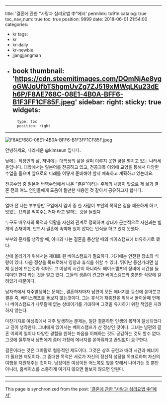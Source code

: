 
---
title: '결혼에 관한 “사랑과 심리요법 中”에서'
permlink: to91n
catalog: true
toc_nav_num: true
toc: true
position: 9999
date: 2018-06-01 21:54:00
categories:
- kr
tags:
- kr
- kr-daily
- kr-newbie
- jjangjjangman
- book
thumbnail: 'https://cdn.steemitimages.com/DQmNjAe8ygoGWJqUfbTShgmUvZg7ZJ519xMWqLKu23dEh6P/F8AE768C-08E1-4B0A-BFF6-B1F3FF1CF85F.jpeg'
sidebar:
    right:
        sticky: true
widgets:
    -
        type: toc
        position: right
---


![F8AE768C-08E1-4B0A-BFF6-B1F3FF1CF85F.jpeg](https://cdn.steemitimages.com/DQmNjAe8ygoGWJqUfbTShgmUvZg7ZJ519xMWqLKu23dEh6P/F8AE768C-08E1-4B0A-BFF6-B1F3FF1CF85F.jpeg)

안녕하세요, 나라세운 @kimseun 입니다.

낮에는 직장인의 삶, 저녁에는 대학생의 삶을 살며 이루지 못한 꿈을 펼치고 있는  나라세운입니다. 대학에서는 일본어를 전공하고 있고, 전공과목 이외에 교양을 통해서 다양한 수업을 들으며 앞으로의 미래를 어떻게 준비해야 할지 예측하고 계획하고 있는데요.

전공수업 중 일본어 번역수업에서 나온 “결혼”이라는 주제의 내용이 앞으로 제 삶과 결혼 전의 여느 연인들에게 도움이 될만한 내용인 것 같아서 공유하고자 합니다.



- - -



얼마 전 나는 부부동반 모임에서 멤버 중 한 사람이 부인의 목적은 집을 깨끗하게 하고, 맛있는 요리를 먹여주는거다 라고 말하는 것을 들었다.

누구도 배우자의 목적과 역활을 자신의 관계로 정의하며 상대가 근본적으로 자신과는 별개의 존재이며, 반드시 결혼에 속박해 있지 않다는 인식을 하고 있지 못했다.

부부의 문제를 생각할 때, 
아내와 나는 결혼을 등산할 때의 베이스캠프에 비유하기로 했다. 

산에 올라가기 위해서는 제대로 된 베이스캠프가 필요하다. 거기에는 안전한 장소와 식량이 있다. 다음 정상을 목표로해서 영양과 휴식을 취할 수 있다.   뛰어난 등산가라면 실제 등산에 드는것과 적어도 그 이상의 시간이 아니라도 베이스캠프의 정비에 시간을 들여야만 한다 라는 것을 알고 있다. 그들의 생존이 견고한 베이스캠프와 충분한 식량에 걸려있기 때문이다.

남자측에서 자주발생하는 문제는,
결혼하자마자 남편이 모든 에너지를 등산에 쏟아붓고 결혼 즉, 베이스캠프를 돌보지 않는것이다. 그는 휴식과 재충전을 위해서 돌아올때 언제나 베이스캠프가 나무랄때 없는 상태이기를 기대하며 그것을 유지하기 위한 책임은  지려하지 않는다.

마찬가지로 여성측에서 자주 발생하는 문제는,
일단 결혼하면 인생의 목적이 달성되었다고 깊이 생각한다. 그녀에게 있어서는 베이스캠프가 산 정상인 것이다. 그녀는 남편의 결혼 이외의 일이나 다양한 경험을 원하는 마음을 이해하는 것도 공감하는 것도 할수 없다. 그것에 질투해서 남편에게 좀더 가정에 에너지를 쏟아줘라고 끊임없이 요구한다.

결혼이라는 것은 그야말로 협동적인 제도이다. 그것은 상호 공헌과 배려 시간과 에너지가 필요한 제도이다. 그 중대한 목적은 서로가 자신의 정신적 성장을 목표로하며 자신의 여행을 지원해주는 것이다.  남성이든 여성이든 어느쪽도 앞을 향해서 나아가는 것 뿐만 아니라, 홈베이스를 소중하게 여기지 않으면 돌보지 않으면 안된다.


- - -

- - -

This page is synchronized from the post: ['결혼에 관한 “사랑과 심리요법 中”에서'](https://steemit.com/@kimseun/to91n)
